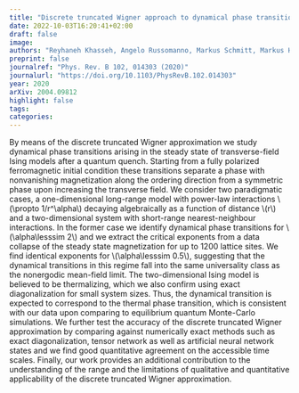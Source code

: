 ```yaml
---
title: "Discrete truncated Wigner approach to dynamical phase transitions in Ising models after a quantum quench"
date: 2022-10-03T16:20:41+02:00
draft: false
image: 
authors: "Reyhaneh Khasseh, Angelo Russomanno, Markus Schmitt, Markus Heyl, Rosario Fazio"
preprint: false
journalref: "Phys. Rev. B 102, 014303 (2020)"
journalurl: "https://doi.org/10.1103/PhysRevB.102.014303"
year: 2020
arXiv: 2004.09812
highlight: false
tags:
categories:
---
```


By means of the discrete truncated Wigner approximation we study dynamical phase transitions arising in the steady state of transverse-field Ising models after a quantum quench. Starting from a fully polarized ferromagnetic initial condition these transitions separate a phase with nonvanishing magnetization along the ordering direction from a symmetric phase upon increasing the transverse field. We consider two paradigmatic cases, a one-dimensional long-range model with power-law interactions \\(\propto 1/r^\alpha\\) decaying algebraically as a function of distance \\(r\\) and a two-dimensional system with short-range nearest-neighbour interactions. In the former case we identify dynamical phase transitions for \\(\alpha\lesssim 2\\) and we extract the critical exponents from a data collapse of the steady state magnetization for up to 1200 lattice sites. We find identical exponents for \\(\alpha\lesssim 0.5\\), suggesting that the dynamical transitions in this regime fall into the same universality class as the nonergodic mean-field limit. The two-dimensional Ising model is believed to be thermalizing, which we also confirm using exact diagonalization for small system sizes. Thus, the dynamical transition is expected to correspond to the thermal phase transition, which is consistent with our data upon comparing to equilibrium quantum Monte-Carlo simulations. We further test the accuracy of the discrete truncated Wigner approximation by comparing against numerically exact methods such as exact diagonalization, tensor network as well as artificial neural network states and we find good quantitative agreement on the accessible time scales. Finally, our work provides an additional contribution to the understanding of the range and the limitations of qualitative and quantitative applicability of the discrete truncated Wigner approximation.